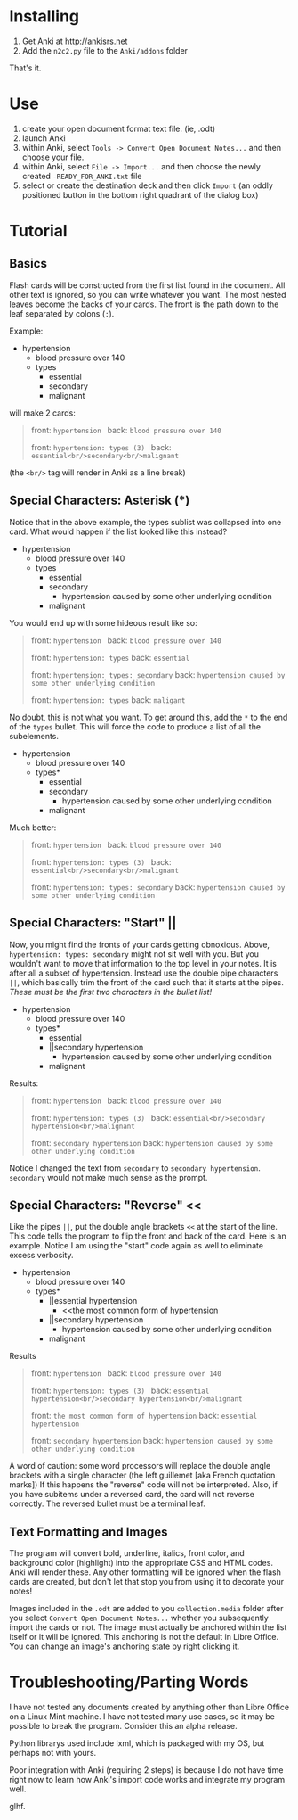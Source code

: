 Installing
==========
1. Get Anki at http://ankisrs.net
2. Add the `n2c2.py` file to the `Anki/addons` folder

That's it.

Use
===
1. create your open document format text file. (ie, .odt)
2. launch Anki
3. within Anki, select `Tools -> Convert Open Document Notes...` and then choose your file.
4. within Anki, select `File -> Import...` and then choose the newly created `-READY_FOR_ANKI.txt` file
5. select or create the destination deck and then click `Import` (an oddly positioned button in the bottom right quadrant of the dialog box)

Tutorial
========

Basics
------

Flash cards will be constructed from the first list found in the document. All other text is ignored,
so you can write whatever you want. The most nested leaves become the backs of your cards. 
The front is the path down to the leaf separated by colons (`:`).

Example:

<ul>
<li> hypertension
 <ul><li> blood pressure over 140</li>
     <li> types
       <ul>
          <li>essential</li>
          <li>secondary</li>
          <li>malignant</li>
       </ul>
     </li>
 </ul>
</li>
</ul>

will make 2 cards:

> front: `hypertension `
> back: `blood pressure over 140`
> 
> front: `hypertension: types (3) `
> back: `essential<br/>secondary<br/>malignant`

(the `<br/>` tag will render in Anki as a line break)

Special Characters: Asterisk (*)
--------------------------------

Notice that in the above example, the types sublist was collapsed into one card. 
What would happen if the list looked like this instead?

<ul>
<li> hypertension
 <ul><li> blood pressure over 140</li>
     <li> types
       <ul>
          <li>essential
          </li>
          <li>secondary
            <ul>
              <li>hypertension caused by some other underlying condition</li>
            </ul>
         </li>
          <li>malignant</li>
       </ul>
     </li>
 </ul>
</li>
</ul>

You would end up with some hideous result like so:

> front: `hypertension `
> back: `blood pressure over 140`
> 
> front: `hypertension: types`
> back: `essential`
> 
> front: `hypertension: types: secondary`
> back: `hypertension caused by some other underlying condition`
> 
> front: `hypertension: types`
> back: `maligant`

No doubt, this is not what you want. To get around this, add the `*` to the end of the `types` bullet.
This will force the code to produce a list of all the subelements.

<ul>
<li> hypertension
 <ul><li> blood pressure over 140</li>
     <li> types*
       <ul>
          <li>essential
          </li>
          <li>secondary
            <ul>
              <li>hypertension caused by some other underlying condition</li>
            </ul>
         </li>
          <li>malignant</li>
       </ul>
     </li>
 </ul>
</li>
</ul>

Much better:

> front: `hypertension `
> back: `blood pressure over 140`
> 
> front: `hypertension: types (3) `
> back: `essential<br/>secondary<br/>malignant`
> 
> front: `hypertension: types: secondary`
> back: `hypertension caused by some other underlying condition`

Special Characters: "Start" ||
------------------------------

Now, you might find the fronts of your cards getting obnoxious. Above, `hypertension: types: secondary` might 
not sit well with you. But you wouldn't want to move that information to the top level in your notes. It is
after all a subset of hypertension. Instead use the double pipe characters `||`, which basically trim the
front of the card such that it starts at the pipes. *These must be the first two characters in the bullet list!*

<ul>
<li> hypertension
 <ul><li> blood pressure over 140</li>
     <li> types*
       <ul>
          <li>essential
          </li>
          <li>||secondary hypertension
            <ul>
              <li>hypertension caused by some other underlying condition</li>
            </ul>
         </li>
          <li>malignant</li>
       </ul>
     </li>
 </ul>
</li>
</ul>

Results:

> front: `hypertension `
> back: `blood pressure over 140`
> 
> front: `hypertension: types (3) `
> back: `essential<br/>secondary hypertension<br/>malignant`
> 
> front: `secondary hypertension`
> back: `hypertension caused by some other underlying condition`

Notice I changed the text from `secondary` to `secondary hypertension`. 
`secondary` would not make much sense as the prompt.

Special Characters: "Reverse" <<
--------------------------------

Like the pipes `||`, put the double angle brackets `<<` at the start of the line. This code tells the program to flip the
front and back of the card. Here is an example. Notice I am using the "start" code again as well to eliminate 
excess verbosity.

<ul>
<li> hypertension
 <ul><li> blood pressure over 140</li>
     <li> types*
       <ul>
          <li>||essential hypertension
            <ul>
              <li>&lt;&lt;the most common form of hypertension</li>
            </ul>
          </li>
          <li>||secondary hypertension
            <ul>
              <li>hypertension caused by some other underlying condition</li>
            </ul>
         </li>
          <li>malignant</li>
       </ul>
     </li>
 </ul>
</li>
</ul>

Results

> front: `hypertension `
> back: `blood pressure over 140`
> 
> front: `hypertension: types (3) `
> back: `essential hypertension<br/>secondary hypertension<br/>malignant`
> 
> front: `the most common form of hypertension`
> back: `essential hypertension`
> 
> front: `secondary hypertension`
> back: `hypertension caused by some other underlying condition`

A word of caution: some word processors will replace the double angle brackets with a single character 
(the left guillemet [aka French quotation marks]) If this 
happens the "reverse" code will not be interpreted. Also, if you have subitems under a reversed card, the card will
not reverse correctly. The reversed bullet must be a terminal leaf.

Text Formatting and Images
--------------------------

The program will convert bold, underline, italics, front color, and background color (highlight) into the
appropriate CSS and HTML codes. Anki will render these. Any other formatting will be ignored when the flash
cards are created, but don't let that stop you from using it to decorate your notes!

Images included in the `.odt` are added to you `collection.media` folder after you select 
`Convert Open Document Notes...` whether you subsequently import the cards or not. The image must actually be
anchored within the list itself or it will be ignored. This anchoring is not the default in Libre Office. You
can change an image's anchoring state by right clicking it.


Troubleshooting/Parting Words
=============================

I have not tested any documents created by anything other than Libre Office on a Linux Mint machine. I have
not tested many use cases, so it may be possible to break the program. 
Consider this an alpha release.

Python librarys used include lxml, which is packaged with my OS, but perhaps not with yours.

Poor integration with Anki (requiring 2 steps) is because I do not have time right now to learn how Anki's import
code works and integrate my program well.

glhf.